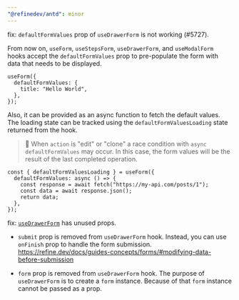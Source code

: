 ```yaml
---
"@refinedev/antd": minor
---
```


fix: `defaultFormValues` prop of `useDrawerForm` is not working (#5727).

From now on, `useForm`, `useStepsForm`, `useDrawerForm`, and `useModalForm` hooks accept the `defaultFormValues` prop to pre-populate the form with data that needs to be displayed.

```tsx
useForm({
  defaultFormValues: {
    title: "Hello World",
  },
});
```

Also, it can be provided as an async function to fetch the default values. The loading state can be tracked using the `defaultFormValuesLoading` state returned from the hook.

> 🚨 When `action` is "edit" or "clone" a race condition with `async defaultFormValues` may occur. In this case, the form values will be the result of the last completed operation.

```tsx
const { defaultFormValuesLoading } = useForm({
  defaultFormValues: async () => {
    const response = await fetch("https://my-api.com/posts/1");
    const data = await response.json();
    return data;
  },
});
```

fix: [`useDrawerForm`](https://refine.dev/docs/ui-integrations/ant-design/hooks/use-drawer-form/) has unused props.

- `submit` prop is removed from `useDrawerForm` hook. Instead, you can use `onFinish` prop to handle the form submission.
  https://refine.dev/docs/guides-concepts/forms/#modifying-data-before-submission

- `form` prop is removed from `useDrawerForm` hook.
  The purpose of `useDrawerForm` is to create a `form` instance. Because of that `form` instance cannot be passed as a prop.
